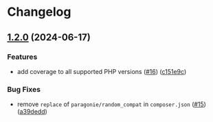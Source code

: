 # Changelog

## [1.2.0](https://github.com/dvsa/contracts/compare/v1.1.0...v1.2.0) (2024-06-17)


### Features

* add coverage to all supported PHP versions ([#16](https://github.com/dvsa/contracts/issues/16)) ([c151e9c](https://github.com/dvsa/contracts/commit/c151e9cd8b50e0213113a06687e8f11feb5d2fcc))


### Bug Fixes

* remove `replace` of `paragonie/random_compat` in `composer.json` ([#15](https://github.com/dvsa/contracts/issues/15)) ([a39dedd](https://github.com/dvsa/contracts/commit/a39deddc0498aadcc7ce8737e3cb7b6d4f1d30c8))
